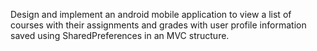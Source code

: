 Design and implement an android mobile application to view a list of courses with their
assignments and grades with user profile information saved using SharedPreferences in
an MVC structure.
